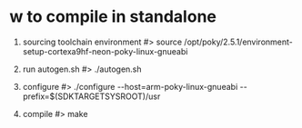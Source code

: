 # w to compile in standalone

1. sourcing toolchain environment
#> source /opt/poky/2.5.1/environment-setup-cortexa9hf-neon-poky-linux-gnueabi

2. run autogen.sh
#> ./autogen.sh

3. configure
#> ./configure --host=arm-poky-linux-gnueabi --prefix=$(SDKTARGETSYSROOT)/usr

4. compile
#> make

